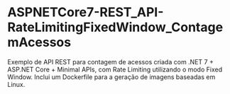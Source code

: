# ASPNETCore7-REST_API-RateLimitingFixedWindow_ContagemAcessos
Exemplo de API REST para contagem de acessos criada com .NET 7 + ASP.NET Core + Minimal APIs, com Rate Limiting utilizando o modo Fixed Window. Inclui um Dockerfile para a geração de imagens baseadas em Linux.
